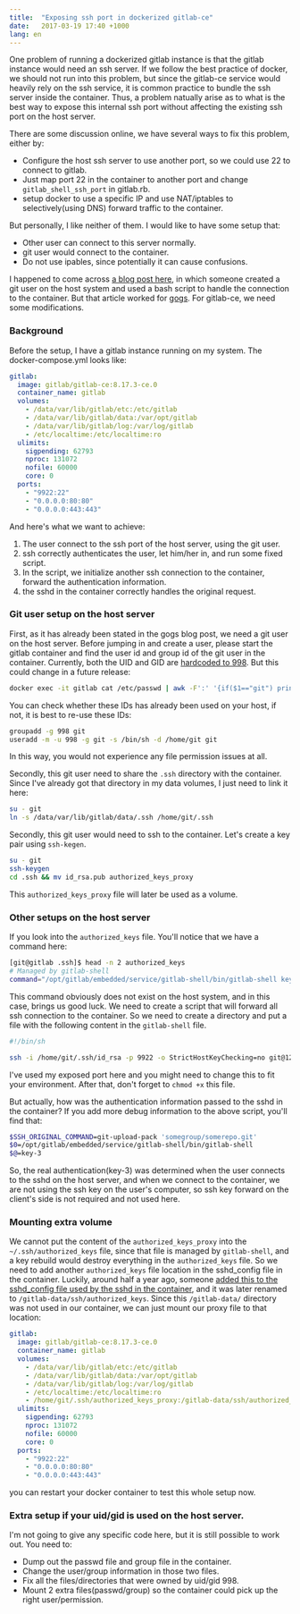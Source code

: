 ```yaml
---
title:  "Exposing ssh port in dockerized gitlab-ce"
date:   2017-03-19 17:40 +1000
lang: en
---
```


One problem of running a dockerized gitlab instance is that the gitlab instance would need an ssh server. If we follow the best practice of docker, we should not run into this problem, but since the gitlab-ce service would heavily rely on the ssh service, it is common practice to bundle the ssh server inside the container. Thus, a problem natually arise as to what is the best way to expose this internal ssh port without affecting the existing ssh port on the host server.

There are some discussion online, we have several ways to fix this problem, either by:

* Configure the host ssh server to use another port, so we could use 22 to connect to gitlab.
* Just map port 22 in the container to another port and change `gitlab_shell_ssh_port` in gitlab.rb.
* setup docker to use a specific IP and use NAT/iptables to selectively(using DNS) forward traffic to the container.

But personally, I like neither of them. I would like to have some setup that:

* Other user can connect to this server normally.
* git user would connect to the container.
* Do not use ipables, since potentially it can cause confusions.

I happened to come across [a blog post here](http://www.ateijelo.com/blog/2016/07/09/share-port-22-between-docker-gogs-ssh-and-local-system), in which someone created a git user on the host system and used a bash script to handle the connection to the container. But that article worked for [gogs](https://gogs.io/). For gitlab-ce, we need some modifications.

### Background

Before the setup, I have a gitlab instance running on my system. The docker-compose.yml looks like:

```yaml
gitlab:
  image: gitlab/gitlab-ce:8.17.3-ce.0
  container_name: gitlab
  volumes:
    - /data/var/lib/gitlab/etc:/etc/gitlab
    - /data/var/lib/gitlab/data:/var/opt/gitlab
    - /data/var/lib/gitlab/log:/var/log/gitlab
    - /etc/localtime:/etc/localtime:ro
  ulimits:
    sigpending: 62793
    nproc: 131072
    nofile: 60000
    core: 0
  ports:
    - "9922:22"
    - "0.0.0.0:80:80"
    - "0.0.0.0:443:443"
```

And here's what we want to achieve:

1. The user connect to the ssh port of the host server, using the git user.
1. ssh correctly authenticates the user, let him/her in, and run some fixed script.
1. In the script, we initialize another ssh connection to the container, forward the authentication information.
1. the sshd in the container correctly handles the original request.

### Git user setup on the host server

First, as it has already been stated in the gogs blog post, we need a git user on the host server. Before jumping in and create a user, please start the gitlab container and find the user id and group id of the git user in the container. Currently, both the UID and GID are [hardcoded to 998](https://gitlab.com/gitlab-org/omnibus-gitlab/blob/d4f3f5d57b16dbf1e1a59f9a5f5cc041ddacf05a/docker/assets/setup). But this could change in a future release:

```bash
docker exec -it gitlab cat /etc/passwd | awk -F':' '{if($1=="git") printf("uid: %s; gid: %s\n"), $3, $4}'
```

You can check whether these IDs has already been used on your host, if not, it is best to re-use these IDs:

```bash
groupadd -g 998 git
useradd -m -u 998 -g git -s /bin/sh -d /home/git git
```

In this way, you would not experience any file permission issues at all.

Secondly, this git user need to share the `.ssh` directory with the container. Since I've already got that directory in my data volumes, I just need to link it here:

```bash
su - git
ln -s /data/var/lib/gitlab/data/.ssh /home/git/.ssh
```

Secondly, this git user would need to ssh to the container. Let's create a key pair using `ssh-kegen`.

```bash
su - git
ssh-keygen
cd .ssh && mv id_rsa.pub authorized_keys_proxy
```

This `authorized_keys_proxy` file will later be used as a volume.

### Other setups on the host server

If you look into the `authorized_keys` file. You'll notice that we have a command here:

```bash
[git@gitlab .ssh]$ head -n 2 authorized_keys
# Managed by gitlab-shell
command="/opt/gitlab/embedded/service/gitlab-shell/bin/gitlab-shell key-3",no-port-forwarding,no-X11-forwarding,no-agent-forwarding,no-pty ssh-rsa AAAAB3N
```

This command obviously does not exist on the host system, and in this case, brings us good luck. We need to create a script that will forward all ssh connection to the container. So we need to create a directory and put a file with the following content in the `gitlab-shell` file.

```bash
#!/bin/sh

ssh -i /home/git/.ssh/id_rsa -p 9922 -o StrictHostKeyChecking=no git@127.0.0.1 "SSH_ORIGINAL_COMMAND=\"$SSH_ORIGINAL_COMMAND\" $0 $@"
```

I've used my exposed port here and you might need to change this to fit your environment. After that, don't forget to `chmod +x` this file.

But actually, how was the authentication information passed to the sshd in the container? If you add more debug information to the above script, you'll find that:

```bash
$SSH_ORIGINAL_COMMAND=git-upload-pack 'somegroup/somerepo.git'
$0=/opt/gitlab/embedded/service/gitlab-shell/bin/gitlab-shell
$@=key-3
```

So, the real authentication(key-3) was determined when the user connects to the sshd on the host server, and when we connect to the container, we are not using the ssh key on the user's computer, so ssh key forward on the client's side is not required and not used here.

### Mounting extra volume

We cannot put the content of the `authorized_keys_proxy` into the `~/.ssh/authorized_keys` file, since that file is managed by `gitlab-shell`, and a key rebuild would destroy everything in the `authorized_keys` file. So we need to add another `authorized_keys` file location in the sshd_config file in the container. Luckily, around half a year ago, someone [added this to the sshd_config file used by the sshd in the container](https://gitlab.com/gitlab-org/omnibus-gitlab/commit/923fd761ed854ca368c413a581b1153cd677dbe5), and it was later renamed to `/gitlab-data/ssh/authorized_keys`. Since this `/gitlab-data/` directory was not used in our container, we can just mount our proxy file to that location:

```yaml
gitlab:
  image: gitlab/gitlab-ce:8.17.3-ce.0
  container_name: gitlab
  volumes:
    - /data/var/lib/gitlab/etc:/etc/gitlab
    - /data/var/lib/gitlab/data:/var/opt/gitlab
    - /data/var/lib/gitlab/log:/var/log/gitlab
    - /etc/localtime:/etc/localtime:ro
    - /home/git/.ssh/authorized_keys_proxy:/gitlab-data/ssh/authorized_keys
  ulimits:
    sigpending: 62793
    nproc: 131072
    nofile: 60000
    core: 0
  ports:
    - "9922:22"
    - "0.0.0.0:80:80"
    - "0.0.0.0:443:443"
```

you can restart your docker container to test this whole setup now.

### Extra setup if your uid/gid is used on the host server.

I'm not going to give any specific code here, but it is still possible to work out. You need to:

* Dump out the passwd file and group file in the container.
* Change the user/group information in those two files.
* Fix all the files/directories that were owned by uid/gid 998.
* Mount 2 extra files(passwd/group) so the container could pick up the right user/permission.
